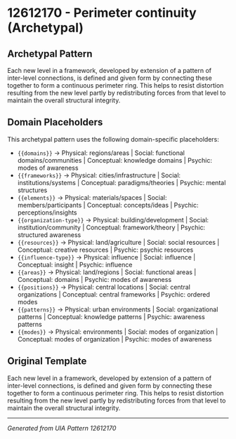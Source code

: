 # 12612170 - Perimeter continuity (Archetypal)

## Archetypal Pattern

Each new level in a framework, developed by extension of a pattern of inter-level connections, is defined and given form by connecting these together to form a continuous perimeter ring. This helps to resist distortion resulting from the new level partly by redistributing forces from that level to maintain the overall structural integrity.

## Domain Placeholders

This archetypal pattern uses the following domain-specific placeholders:

- `{{domains}}` → Physical: regions/areas | Social: functional domains/communities | Conceptual: knowledge domains | Psychic: modes of awareness
- `{{frameworks}}` → Physical: cities/infrastructure | Social: institutions/systems | Conceptual: paradigms/theories | Psychic: mental structures
- `{{elements}}` → Physical: materials/spaces | Social: members/participants | Conceptual: concepts/ideas | Psychic: perceptions/insights
- `{{organization-type}}` → Physical: building/development | Social: institution/community | Conceptual: framework/theory | Psychic: structured awareness
- `{{resources}}` → Physical: land/agriculture | Social: social resources | Conceptual: creative resources | Psychic: psychic resources
- `{{influence-type}}` → Physical: influence | Social: influence | Conceptual: insight | Psychic: influence
- `{{areas}}` → Physical: land/regions | Social: functional areas | Conceptual: domains | Psychic: modes of awareness
- `{{positions}}` → Physical: central locations | Social: central organizations | Conceptual: central frameworks | Psychic: ordered modes
- `{{patterns}}` → Physical: urban environments | Social: organizational patterns | Conceptual: knowledge patterns | Psychic: awareness patterns
- `{{modes}}` → Physical: environments | Social: modes of organization | Conceptual: modes of organization | Psychic: modes of awareness

## Original Template

Each new level in a framework, developed by extension of a pattern of inter-level connections, is defined and given form by connecting these together to form a continuous perimeter ring. This helps to resist distortion resulting from the new level partly by redistributing forces from that level to maintain the overall structural integrity.

---
*Generated from UIA Pattern 12612170*
